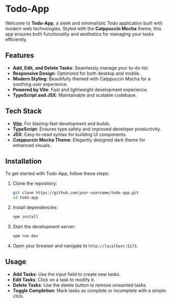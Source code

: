 # Todo-App

Welcome to **Todo-App**, a sleek and minimalistic Todo application built with modern web technologies. Styled with the **Catppuccin Mocha** theme, this app ensures both functionality and aesthetics for managing your tasks efficiently.

## Features
- **Add, Edit, and Delete Tasks**: Seamlessly manage your to-do list.
- **Responsive Design**: Optimized for both desktop and mobile.
- **Modern Styling**: Beautifully themed with Catppuccin Mocha for a soothing user experience.
- **Powered by Vite**: Fast and lightweight development experience.
- **TypeScript and JSX**: Maintainable and scalable codebase.

## Tech Stack
- **[Vite](https://vitejs.dev/)**: For blazing-fast development and builds.
- **TypeScript**: Ensures type safety and improved developer productivity.
- **JSX**: Easy-to-read syntax for building UI components.
- **Catppuccin Mocha Theme**: Elegantly designed dark theme for enhanced visuals.

## Installation
To get started with Todo-App, follow these steps:

1. Clone the repository:
   ```bash
   git clone https://github.com/your-username/todo-app.git
   cd todo-app
   ```

2. Install dependencies:
   ```bash
   npm install
   ```

3. Start the development server:
   ```bash
   npm run dev
   ```

4. Open your browser and navigate to `http://localhost:5173`.

## Usage
- **Add Tasks**: Use the input field to create new tasks.
- **Edit Tasks**: Click on a task to modify it.
- **Delete Tasks**: Use the delete button to remove unwanted tasks.
- **Toggle Completion**: Mark tasks as complete or incomplete with a simple click.
